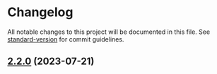 # Changelog

All notable changes to this project will be documented in this file. See [standard-version](https://github.com/conventional-changelog/standard-version) for commit guidelines.

## [2.2.0](https://github.com/Sakthivel-Vadivel/basic-react/compare/v2.1.5...v2.2.0) (2023-07-21)

